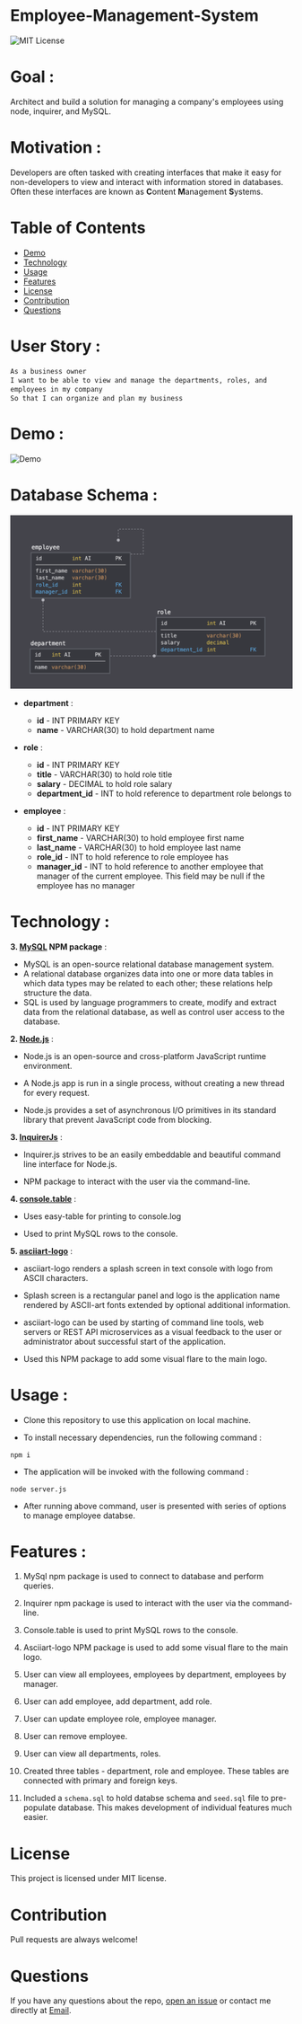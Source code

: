# Employee-Management-System

![MIT License](https://img.shields.io/badge/license-MIT-green)

# Goal :

Architect and build a solution for managing a company's employees using node, inquirer, and MySQL.

# Motivation : 

Developers are often tasked with creating interfaces that make it easy for non-developers to view and interact with information stored in databases. Often these interfaces are known as **C**ontent **M**anagement **S**ystems.

# Table of Contents

* [Demo](#demo)
* [Technology](#technology)
* [Usage](#usage)
* [Features](#features)
* [License](#license)
* [Contribution](#contribution)
* [Questions](#questions)

# User Story : 

```
As a business owner
I want to be able to view and manage the departments, roles, and employees in my company
So that I can organize and plan my business
```

# Demo : 

![Demo](./images/Employee-Management-System.gif)

# Database Schema : 

![Database Schema](./images/schema.png)

* **department** :

  * **id** - INT PRIMARY KEY
  * **name** - VARCHAR(30) to hold department name

* **role** :

  * **id** - INT PRIMARY KEY
  * **title** -  VARCHAR(30) to hold role title
  * **salary** -  DECIMAL to hold role salary
  * **department_id** -  INT to hold reference to department role belongs to

* **employee** :

  * **id** - INT PRIMARY KEY
  * **first_name** - VARCHAR(30) to hold employee first name
  * **last_name** - VARCHAR(30) to hold employee last name
  * **role_id** - INT to hold reference to role employee has
  * **manager_id** - INT to hold reference to another employee that manager of the current employee. This field may be null if the employee has no manager

# Technology :

**3. [MySQL](https://www.npmjs.com/package/mysql) NPM package** : 
* MySQL is an open-source relational database management system.
* A relational database organizes data into one or more data tables in which data types may be related to each other; these relations help structure the data.
* SQL is used by language programmers to create, modify and extract data from the relational database, as well as control user access to the database.

**2. [Node.js](https://nodejs.org/en/)** : 

* Node.js is an open-source and cross-platform JavaScript runtime environment. 

* A Node.js app is run in a single process, without creating a new thread for every request. 

* Node.js provides a set of asynchronous I/O primitives in its standard library that prevent JavaScript code from blocking.

**3. [InquirerJs](https://www.npmjs.com/package/inquirer/v/0.2.3)** :

* Inquirer.js strives to be an easily embeddable and beautiful command line interface for Node.js. 

* NPM package to interact with the user via the command-line.

**4. [console.table](https://www.npmjs.com/package/console.table)** :

* Uses easy-table for printing to console.log

* Used to print MySQL rows to the console.

**5. [asciiart-logo](https://www.npmjs.com/package/asciiart-logo)** :
* asciiart-logo renders a splash screen in text console with logo from ASCII characters.

* Splash screen is a rectangular panel and logo is the application name rendered by ASCII-art fonts extended by optional additional information.

* asciiart-logo can be used by starting of command line tools, web servers or REST API microservices as a visual feedback to the user or administrator about successful start of the application.

* Used this NPM package to add some visual flare to the main logo. 

# Usage :

* Clone this repository to use this application on local machine.

* To install necessary dependencies, run the following command :

```
npm i
```

* The application will be invoked with the following command : 

```
node server.js
```
* After running above command, user is presented with series of options to manage employee databse.

# Features :

1. MySql npm package is used to connect to database and perform queries.

2. Inquirer npm package is used to interact with the user via the command-line.

3. Console.table is used to print MySQL rows to the console.

4. Asciiart-logo NPM package is used to add some visual flare to the main logo.

5. User can view all employees, employees by department, employees by manager.

6. User can add employee, add department, add role.

7. User can update employee role, employee manager.

8. User can remove employee.

9. User can view all departments, roles.

10. Created three tables - department, role and employee. These tables are connected with primary and foreign keys.

11. Included a `schema.sql` to hold databse schema and `seed.sql` file to pre-populate database. This makes development of individual features much easier.

# License

This project is licensed under MIT license.

# Contribution

Pull requests are always welcome!

# Questions

If you have any questions about the repo, 
[open an issue](https://github.com/GauriKhandke/Employee-Management-System/issues) 
or contact me directly at [Email](mailto:khandkegauri@gmail.com).